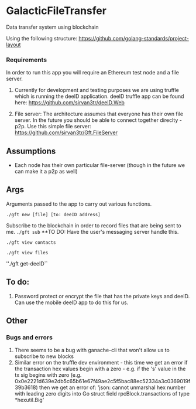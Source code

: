 # GalacticFileTransfer
Data transfer system using blockchain


Using the following structure:
https://github.com/golang-standards/project-layout
### Requirements
In order to run this app you will require an Ethereum test node and a file server.

1. Currently for development and testing purposes we are using truffle which is running the deeID application. deeID truffle app can be found here: https://github.com/sirvan3tr/deeID.Web

2. File server: The architecture assumes that everyone has their own file server. In the future you should be able to connect together direclty - p2p.
Use this simple file server: https://github.com/sirvan3tr/Gft.FileServer

## Assumptions
- Each node has their own particular file-server (though in the future we can make it a p2p as well)
## Args
Arguments passed to the app to carry out various functions.

``./gft new [file] [to: deeID address]``

Subscribe to the blockchain in order to record files that are being sent to me.
``./gft sub``
**TO DO: Have the user's messaging server handle this.

``./gft view contacts``

``./gft view files``

''./gft get-deeID``

## To do:
1. Password protect or encrypt the file that has the private keys and deeID. Can use the mobile deeID app to do this for us.


## Other
### Bugs and errors
1. There seems to be a bug with ganache-cli that won't allow us to subscribe to new blocks
2. Similar error on the truffle dev environment - this time we get an error if the transaction hex values begin with a zero - e.g. if the 's' value in the tx sig begins with zero (e.g. 0x0e2221d639e2db5c65b61e67f49ae2c5f5bac88ec52334a3c0369019f39b3618) then we get an error of: 'json: cannot unmarshal hex number with leading zero digits into Go struct field rpcBlock.transactions of type *hexutil.Big'